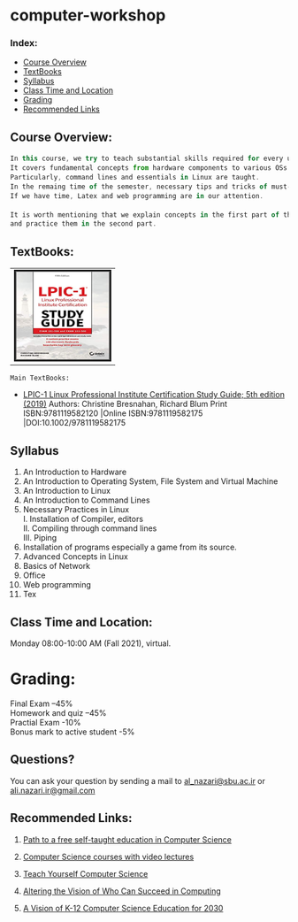 # computer-workshop

### **Index:**
- [Course Overview](#Course-Overview)
- [TextBooks](#TextBooks)
- [Syllabus](#syllabus)
- [Class Time and Location](#Class-Time-and-Location)
- [Grading](#Grading)
- [Recommended Links](#links)

## <a name="Course-Overview"></a>Course Overview:
```javascript
In this course, we try to teach substantial skills required for every undergraduate student. 
It covers fundamental concepts from hardware components to various OSs and their components.
Particularly, command lines and essentials in Linux are taught. 
In the remaing time of the semester, necessary tips and tricks of must-known tools, such as Office, and web search are considered.
If we have time, Latex and web programming are in our attention.

It is worth mentioning that we explain concepts in the first part of the class 
and practice them in the second part.
```
## <a name="TextBooks"></a>TextBooks:

<table class="tg">
  <tr>
    <td class="tg-0lax"><img src="lpic-1.jpg" alt="" border='3' height='160' width='170' /></td>
  </tr>
</table>

```
Main TextBooks:
```
* [LPIC-1 Linux Professional Institute Certification Study Guide; 5th edition (2019)](https://onlinelibrary.wiley.com/doi/book/10.1002/9781119582175)
  Authors: Christine Bresnahan, Richard Blum
  Print ISBN:9781119582120 |Online ISBN:9781119582175 |DOI:10.1002/9781119582175

 ## <a name='syllabus' />Syllabus
 1. An Introduction to Hardware
 2. An Introduction to Operating System, File System and Virtual Machine
 3. An Introduction to Linux
 4. An Introduction to Command Lines
 5. Necessary Practices in Linux 
      <br/><t/>I. Installation of Compiler, editors 
      <br/><t/>II. Compiling through command lines
      <br/><t/>III. Piping
 6. Installation of programs especially a game from its source.
 7. Advanced Concepts in Linux
 8. Basics of Network
 9. Office
 10. Web programming
 11. Tex


## <a name="Class-Time-and-Location"></a>Class Time and Location:
Monday  08:00-10:00 AM (Fall 2021), virtual. 

# <a name="Grading"></a>Grading:

Final Exam –45% </br>
Homework and quiz –45%  </br>
Practial Exam -10% </br>
Bonus mark to active student -5% </br>

## <a name="Questions"></a>Questions?
You can ask your question by sending a mail to al_nazari@sbu.ac.ir or ali.nazari.ir@gmail.com 

## <a name="links"></a>Recommended Links:
1. [Path to a free self-taught education in Computer Science](https://github.com/ossu/computer-science) 
2. [Computer Science courses with video lectures](https://github.com/Developer-Y/cs-video-courses)
3. [Teach Yourself Computer Science](https://teachyourselfcs.com)

4. [Altering the Vision of Who Can Succeed in Computing](http://www.couragion.com/s/AlteringTheVisionOfWhoCanSucceedInComputing-FINAL.pdf)

5. [A Vision of K-12 Computer Science Education for 2030](https://cacm.acm.org/magazines/2020/5/244329-a-vision-of-k-12-computer-science-education-for-2030/fulltext)

